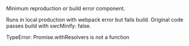 Minimum reproduction or build error component.

Runs in local production with webpack error but fails build.  Original code passes build with swcMinify: false.

TypeError: Promise.withResolvers is not a function